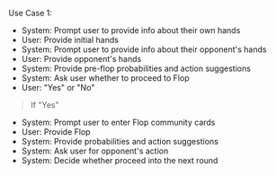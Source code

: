 Use Case 1:

- System: Prompt user to provide info about their own hands
- User: Provide initial hands
- System: Prompt user to provide info about their opponent's hands
- User: Provide opponent's hands
- System: Provide pre-flop probabilities and action suggestions
- System: Ask user whether to proceed to Flop
- User: "Yes" or "No"

> If "Yes"
- System: Prompt user to enter Flop community cards
- User: Provide Flop
- System: Provide probabilities and action suggestions
- System: Ask user for opponent's action
- System: Decide whether proceed into the next round
